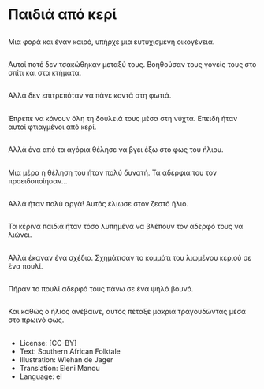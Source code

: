 # Παιδιά από κερί

##
Μια φορά και έναν καιρό, υπήρχε μια ευτυχισμένη οικογένεια.

##
Αυτοί ποτέ δεν τσακώθηκαν μεταξύ τους. Βοηθούσαν τους γονείς τους στο σπίτι και στα κτήματα.

##
Αλλά δεν επιτρεπόταν να πάνε κοντά στη φωτιά.

##
Έπρεπε να κάνουν όλη τη δουλειά τους μέσα στη νύχτα. Επειδή ήταν αυτοί φτιαγμένοι από κερί.

##
Αλλά ένα από τα αγόρια θέλησε να βγει έξω στο φως του ήλιου.

##
Μια μέρα η θέληση του ήταν πολύ δυνατή. Τα αδέρφια του τον προειδοποίησαν...

##
Αλλά ήταν πολύ αργά! Αυτός έλιωσε στον ζεστό ήλιο.

##
Τα κέρινα παιδιά ήταν τόσο λυπημένα να βλέπουν τον αδερφό τους να λιώνει.

##
Αλλά έκαναν ένα σχέδιο. Σχημάτισαν το κομμάτι του λιωμένου κεριού σε ένα πουλί.

##
Πήραν το πουλί αδερφό τους πάνω σε ένα ψηλό βουνό.

##
Και καθώς ο ήλιος ανέβαινε, αυτός πέταξε μακριά τραγουδώντας μέσα στο πρωινό φως.

##
* License: [CC-BY]
* Text: Southern African Folktale
* Illustration: Wiehan de Jager
* Translation: Eleni Manou
* Language: el
